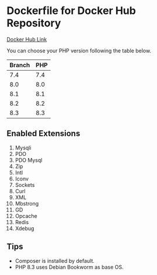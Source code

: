 # Dockerfile for Docker Hub Repository
[Docker Hub Link](https://hub.docker.com/repository/docker/dancarvalhodev/php)

You can choose your PHP version following the table below.

| Branch | PHP |
|--------|-----|
| 7.4    | 7.4 |
| 8.0    | 8.0 |
| 8.1    | 8.1 |
| 8.2    | 8.2 |
| 8.3    | 8.3 |


## Enabled Extensions
1. Mysqli
2. PDO
3. PDO Mysql
4. Zip
5. Intl
6. Iconv
7. Sockets
8. Curl
9. XML
10. Mbstrong
11. GD
12. Opcache
13. Redis
14. Xdebug

## Tips
- Composer is installed by default.
- PHP 8.3 uses Debian Bookworm as base OS.